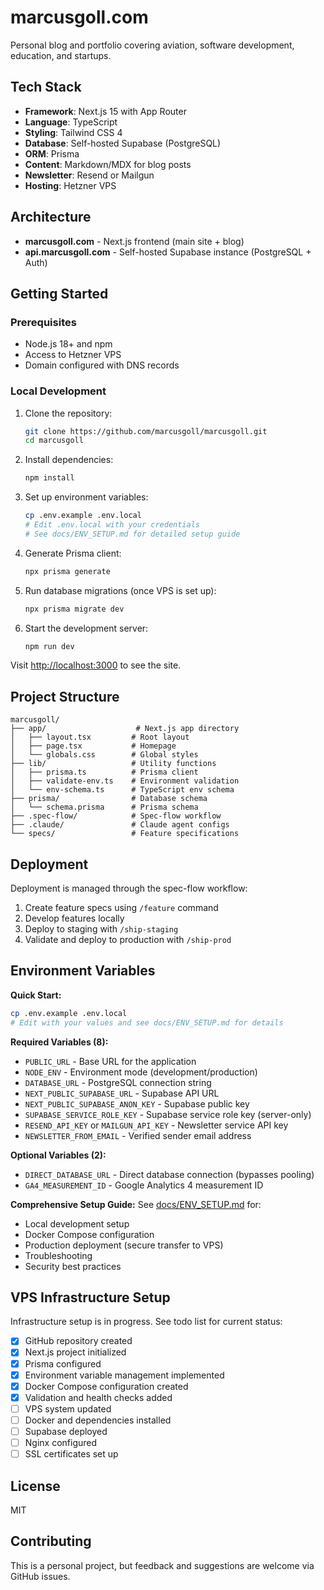 # marcusgoll.com

Personal blog and portfolio covering aviation, software development, education, and startups.

## Tech Stack

- **Framework**: Next.js 15 with App Router
- **Language**: TypeScript
- **Styling**: Tailwind CSS 4
- **Database**: Self-hosted Supabase (PostgreSQL)
- **ORM**: Prisma
- **Content**: Markdown/MDX for blog posts
- **Newsletter**: Resend or Mailgun
- **Hosting**: Hetzner VPS

## Architecture

- **marcusgoll.com** - Next.js frontend (main site + blog)
- **api.marcusgoll.com** - Self-hosted Supabase instance (PostgreSQL + Auth)

## Getting Started

### Prerequisites

- Node.js 18+ and npm
- Access to Hetzner VPS
- Domain configured with DNS records

### Local Development

1. Clone the repository:
   ```bash
   git clone https://github.com/marcusgoll/marcusgoll.git
   cd marcusgoll
   ```

2. Install dependencies:
   ```bash
   npm install
   ```

3. Set up environment variables:
   ```bash
   cp .env.example .env.local
   # Edit .env.local with your credentials
   # See docs/ENV_SETUP.md for detailed setup guide
   ```

4. Generate Prisma client:
   ```bash
   npx prisma generate
   ```

5. Run database migrations (once VPS is set up):
   ```bash
   npx prisma migrate dev
   ```

6. Start the development server:
   ```bash
   npm run dev
   ```

Visit [http://localhost:3000](http://localhost:3000) to see the site.

## Project Structure

```
marcusgoll/
├── app/                    # Next.js app directory
│   ├── layout.tsx         # Root layout
│   ├── page.tsx           # Homepage
│   └── globals.css        # Global styles
├── lib/                   # Utility functions
│   ├── prisma.ts          # Prisma client
│   ├── validate-env.ts    # Environment validation
│   └── env-schema.ts      # TypeScript env schema
├── prisma/                # Database schema
│   └── schema.prisma      # Prisma schema
├── .spec-flow/            # Spec-flow workflow
├── .claude/               # Claude agent configs
└── specs/                 # Feature specifications
```

## Deployment

Deployment is managed through the spec-flow workflow:

1. Create feature specs using `/feature` command
2. Develop features locally
3. Deploy to staging with `/ship-staging`
4. Validate and deploy to production with `/ship-prod`

## Environment Variables

**Quick Start:**
```bash
cp .env.example .env.local
# Edit with your values and see docs/ENV_SETUP.md for details
```

**Required Variables (8):**
- `PUBLIC_URL` - Base URL for the application
- `NODE_ENV` - Environment mode (development/production)
- `DATABASE_URL` - PostgreSQL connection string
- `NEXT_PUBLIC_SUPABASE_URL` - Supabase API URL
- `NEXT_PUBLIC_SUPABASE_ANON_KEY` - Supabase public key
- `SUPABASE_SERVICE_ROLE_KEY` - Supabase service role key (server-only)
- `RESEND_API_KEY` or `MAILGUN_API_KEY` - Newsletter service API key
- `NEWSLETTER_FROM_EMAIL` - Verified sender email address

**Optional Variables (2):**
- `DIRECT_DATABASE_URL` - Direct database connection (bypasses pooling)
- `GA4_MEASUREMENT_ID` - Google Analytics 4 measurement ID

**Comprehensive Setup Guide:** See [docs/ENV_SETUP.md](docs/ENV_SETUP.md) for:
- Local development setup
- Docker Compose configuration
- Production deployment (secure transfer to VPS)
- Troubleshooting
- Security best practices

## VPS Infrastructure Setup

Infrastructure setup is in progress. See todo list for current status:

- [x] GitHub repository created
- [x] Next.js project initialized
- [x] Prisma configured
- [x] Environment variable management implemented
- [x] Docker Compose configuration created
- [x] Validation and health checks added
- [ ] VPS system updated
- [ ] Docker and dependencies installed
- [ ] Supabase deployed
- [ ] Nginx configured
- [ ] SSL certificates set up

## License

MIT

## Contributing

This is a personal project, but feedback and suggestions are welcome via GitHub issues.
